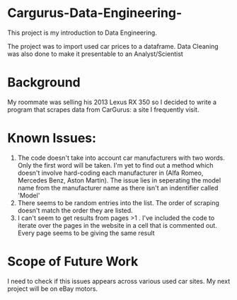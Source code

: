 # Cargurus-Data-Engineering-
This project is my introduction to Data Engineering. 


The project was to import used car prices to a dataframe.
Data Cleaning was also done to make it presentable to an Analyst/Scientist

Background
================
My roommate was selling his 2013 Lexus RX 350 so I decided to write a program that scrapes data from CarGurus: a site I frequently visit.


Known Issues:
=================
  1) The code doesn't take into account car manufacturers with two words. Only the first word will be taken. I'm yet to find out a method which doesn't involve hard-coding each manufacturer in (Alfa Romeo, Mercedes Benz, Aston Martin). The issue lies in seperating the model name from the manufacturer name as there isn't an indentifier called 'Model'
  2) There seems to be random entries into the list. The order of scraping doesn't match the order they are listed.
  3) I can't seem to get results from pages >1 . I've included the code to iterate over the pages in the website in a cell that is commented out. Every page seems to be giving the same result

Scope of Future Work
========================
I need to check if this issues appears across various used car sites. My next project will be on eBay motors.
